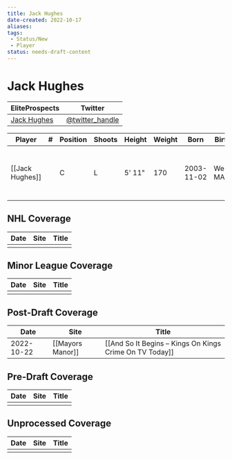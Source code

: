 ```yaml
---
title: Jack Hughes
date-created: 2022-10-17
aliases: 
tags:
 - Status/New
 - Player
status: needs-draft-content
---
```


# Jack Hughes

| EliteProspects                                                          | Twitter                                 |
| ----------------------------------------------------------------------- | --------------------------------------- |
| [Jack Hughes](https://www.eliteprospects.com/player/617526/jack-hughes) | [@twitter_handle](https://twitter.com/) |

| Player          | \#  | Position | Shoots | Height | Weight | Born       | Birthplace        | Draft                       |
| --------------- | --- | -------- | ------ | ------ | ------ | ---------- | ----------------- | --------------------------- |
| [[Jack Hughes]] |     | C        | L      | 5' 11" | 170    | 2003-11-02 | Westwood, MA, USA | LAK 2nd RD 2022, 51 overall | 



## NHL  Coverage
| Date | Site | Title |
| ---- | ---- | ----- |
|      |      |       |



## Minor League Coverage
| Date | Site | Title |
| ---- | ---- | ----- |
|      |      |       |



## Post-Draft Coverage
| Date | Site | Title |
| ---- | ---- | ----- |
| 2022-10-22 | [[Mayors Manor]] | [[And So It Begins – Kings On Kings Crime On TV Today]]                                                                                   |



## Pre-Draft Coverage
| Date | Site | Title |
| ---- | ---- | ----- |
|      |      |       |


## Unprocessed Coverage
| Date | Site | Title |
| ---- | ---- | ----- |
|      |      |       |
